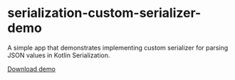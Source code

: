 # serialization-custom-serializer-demo

A simple app that demonstrates implementing custom serializer for parsing JSON values in Kotlin Serialization.

[Download demo](https://github.com/raheemadamboev/serialization-custom-serializer-demo/blob/main/extra/app-debug.apk)
